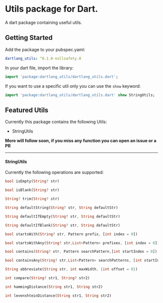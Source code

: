 # Utils package for Dart.

A dart package containing useful utils.

## Getting Started

 Add the package to your pubspec.yaml:

 ```yaml
 dartlang_utils: ^0.1.0-nullsafety.0
 ```
 
 In your dart file, import the library:

 ```Dart
import 'package:dartlang_utils/dartlang_utils.dart';
 ```
 If you want to use a specific util only you can use the `show` keyword:

 ```Dart
import 'package:dartlang_utils/dartlang_utils.dart' show StringUtils;
 ```


## Featured Utils

Currently this package contains the following Utils: 

* StringUtils

**More will follow soon, if you miss any function you can open an issue or a PR**

---

#### StringUtils

Currently the following operations are supported: 

```dart
bool isEmpty(String? str)

bool isBlank(String? str)

String? trim(String? str)

String defaultString(String? str, String defaultStr)

String defaultIfEmpty(String? str, String defaultStr)

String defaultIfBlank(String? str, String defaultStr)

bool startsWith(String? str, Pattern prefix, [int index = 0])

bool startsWithAny(String? str,List<Pattern> prefixes, [int index = 0])

bool contains(String? str, Pattern searchPattern,[int startIndex = 0])

bool containsAny(String? str,List<Pattern> searchPatterns, [int startIndex = 0])

String abbreviate(String str, int maxWidth, {int offset = 0})

int compare(String? str1, String? str2)

int hammingDistance(String str1, String str2)

int levenshteinDistance(String str1, String str2)
```